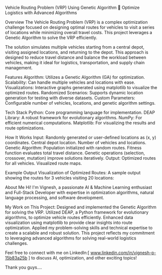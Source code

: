 
Vehicle Routing Problem (VRP) Using Genetic Algorithm
🚛 Optimize Logistics with Advanced Algorithms

Overview
The Vehicle Routing Problem (VRP) is a complex optimization challenge focused on designing optimal routes for vehicles to visit a series of locations while minimizing overall travel costs. This project leverages a Genetic Algorithm to solve the VRP efficiently.

The solution simulates multiple vehicles starting from a central depot, visiting assigned locations, and returning to the depot. This approach is designed to reduce travel distance and balance the workload between vehicles, making it ideal for logistics, transportation, and supply chain management.

Features
Algorithm: Utilizes a Genetic Algorithm (GA) for optimization.
Scalability: Can handle multiple vehicles and locations with ease.
Visualizations: Interactive graphs generated using matplotlib to visualize the optimized routes.
Randomized Scenarios: Supports dynamic location generation for testing with diverse datasets.
Custom Parameters: Configurable number of vehicles, locations, and genetic algorithm settings.

Tech Stack
Python: Core programming language for implementation.
DEAP Library: A robust framework for evolutionary algorithms.
NumPy: For efficient numerical computations.
Matplotlib: For visualizing the results and route optimizations.

How It Works
Input:
Randomly generated or user-defined locations as (x, y) coordinates.
Central depot location.
Number of vehicles and locations.
Genetic Algorithm:
Population initialized with random routes.
Fitness function evaluates total travel distance.
Genetic operations (selection, crossover, mutation) improve solutions iteratively.
Output:
Optimized routes for all vehicles.
Visualized route maps.

Example Output
Visualization of Optimized Routes:
A sample output showing the routes for 3 vehicles visiting 20 locations:


About Me
Hi! I'm Vignesh, a passionate AI & Machine Learning enthusiast and Full-Stack Developer with expertise in optimization algorithms, natural language processing, and software development.

My Work on This Project:
Designed and implemented the Genetic Algorithm for solving the VRP.
Utilized DEAP, a Python framework for evolutionary algorithms, to optimize vehicle routes efficiently.
Enhanced data visualization using matplotlib to provide clear insights into route optimization.
Applied my problem-solving skills and technical expertise to create a scalable and robust solution.
This project reflects my commitment to leveraging advanced algorithms for solving real-world logistics challenges.

Feel free to connect with me on LinkedIn:[  www.linkedin.com/in/vignesh-p-15b83a25b ] to discuss AI, optimization, and other exciting topics!


Thank you guys....
